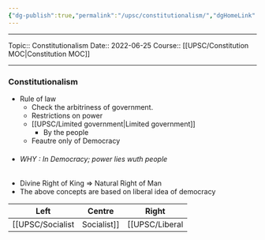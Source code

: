```yaml
---
{"dg-publish":true,"permalink":"/upsc/constitutionalism/","dgHomeLink":true,"dgPassFrontmatter":false}
---
```


----
Topic:: Constitutionalism
Date:: 2022-06-25
Course:: [[UPSC/Constitution MOC|Constitution MOC]] 

----

### Constitutionalism
- Rule of law
	- Check the arbitriness of government. 
	- Restrictions on power
	- [[UPSC/Limited government|Limited government]]
		- By the people
	- Feautre only of Democracy 
- ###### WHY : In Democracy; power lies wuth people 
- Divine Right of King => Natural Right of Man
- The above concepts are based on liberal idea of democracy 


| Left          | Centre | Right |
| ------------- | ------ | ----- |
| [[UPSC/Socialist|Socialist]] | [[UPSC/Liberal|Liberal]]       |[[Conservative|Conservative]]       |

